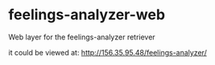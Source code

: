 feelings-analyzer-web
=====================

Web layer for the feelings-analyzer retriever

it could be viewed at: http://156.35.95.48/feelings-analyzer/
